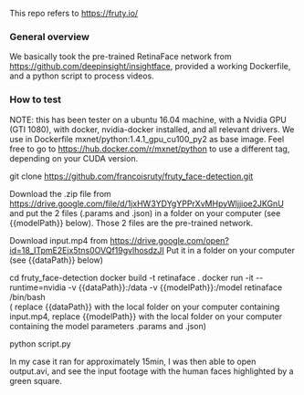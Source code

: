 This repo refers to https://fruty.io/

### General overview

We basically took the pre-trained RetinaFace network from https://github.com/deepinsight/insightface,
provided a working Dockerfile, and a python script to process videos.

### How to test

NOTE: this has been tester on a ubuntu 16.04 machine, with a Nvidia GPU (GTI 1080), with docker, nvidia-docker installed, and all relevant drivers.
We use in Dockerfile mxnet/python:1.4.1_gpu_cu100_py2 as base image. Feel free to go to https://hub.docker.com/r/mxnet/python to use a different tag, depending on your CUDA version.

git clone https://github.com/francoisruty/fruty_face-detection.git

Download the .zip file from https://drive.google.com/file/d/1jxHW3YDYgYPPrXvMHpyWljjioe2JKGnU
and put the 2 files (.params and .json) in a folder on your computer (see {{modelPath}} below).
Those 2 files are the pre-trained network.

Download input.mp4 from https://drive.google.com/open?id=18_ITpmE2Ejx5tns0OVQf19gvlhosdzJI
Put it in a folder on your computer (see {{dataPath}} below)


cd fruty_face-detection
docker build -t retinaface .
docker run -it --runtime=nvidia -v {{dataPath}}:/data -v {{modelPath}}:/model retinaface /bin/bash    
( replace {{dataPath}} with the local folder on your computer containing input.mp4, replace {{modelPath}} with the local folder on your computer containing the model parameters .params and .json)

python script.py

In my case it ran for approximately 15min, I was then able to open output.avi, and see the input footage with the human faces highlighted by a green square.

